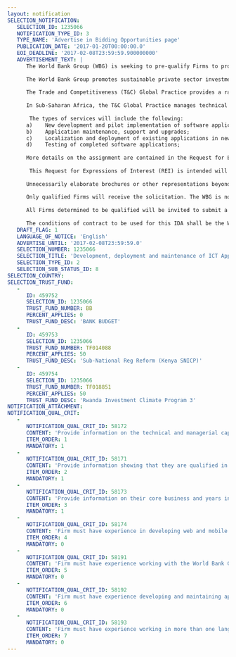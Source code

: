 ```yaml
---
layout: notification
SELECTION_NOTIFICATION: 
   SELECTION_ID: 1235066
   NOTIFICATION_TYPE_ID: 3
   TYPE_NAME: 'Advertise in Bidding Opportunities page'
   PUBLICATION_DATE: '2017-01-20T00:00:00.0'
   EOI_DEADLINE: '2017-02-08T23:59:59.900000000'
   ADVERTISEMENT_TEXT: |
      The World Bank Group (WBG) is seeking to pre-qualify Firms to provide software development services in Sub-Saharan Africa under an Indefinite Delivery Agreement. 
      
      The World Bank Group promotes sustainable private sector investment in developing countries as a means to reduce poverty and improve peoples lives. In addition to its investment and lending activities, the WBG executes a major donor-funded program of private sector technical assistance and advisory services. 
      
      The Trade and Competitiveness (T&C) Global Practice provides a range of lending and advisory services to support client governments in improving the business environment for domestic and foreign investors. Support is provided to implement reforms that reduce unnecessary costs and risks faced by firms, strengthen fair competition, and promote investment.  Investment Climate (IC) reform work focuses on several areas including  business registration, business licensing and inspections, construction permitting, investment policy and promotion, transparency in regulatory rulemaking and provision of business-to-government feedback on the quality of public service delivery. Assistance is also available for a range of short-term interventions designed to address specific issues highlighted in the Doing Business indicators. 
      
      In Sub-Saharan Africa, the T&C Global Practice manages technical assistance programs in over 30 countries through a network of hub offices in Dakar, Nairobi and Johannesburg as well as country program coordinators in the local WBG offices.  These are supported by the Investment Climate unit in Washington, DC, which provides technical expertise in a number of areas, including information technology. 
      
       The types of services will include the following:
      a)	New development and pilot implementation of software application(s) to support investment climate reform and improved government-to-business service delivery;
      b)	Application maintenance, support and upgrades;
      c)	Localization and deployment of existing applications in new clients; 
      d)	Testing of completed software applications;
      
      More details on the assignment are contained in the Request for Expression document attached. 
      
       This Request for Expressions of Interest (REI) is intended will be used to select qualified Firms to participate in a later solicitation for the above-mentioned services that will be issued by the WBG.  
      
      Unnecessarily elaborate brochures or other representations beyond those sufficient to present a complete and effective response to this REI are not desired.  Firms are requested to limit their Expressions of Interest to twenty (20) pages, not including project references.
      
      Only qualified Firms will receive the solicitation. The WBG is not obligated to award a contract on the basis of the responses to this REI document or to otherwise compensate Firms for providing the information requested. The WBG reserves the right to defer or cancel any solicitation without penalty.
       
      All Firms determined to be qualified will be invited to submit a response to the solicitation for the services. 
         
      The conditions of contract to be used for this IDA shall be the World Banks standard Services Contract as published by the World Bank Group.
   DRAFT_FLAG: 1
   LANGUAGE_OF_NOTICE: 'English'
   ADVERTISE_UNTIL: '2017-02-08T23:59:59.0'
   SELECTION_NUMBER: 1235066
   SELECTION_TITLE: 'Development, deployment and maintenance of ICT Applications to support Investment Climate Reforms in Sub-Saharan Africa (Phase 2)'
   SELECTION_TYPE_ID: 2
   SELECTION_SUB_STATUS_ID: 8
SELECTION_COUNTRY: 
SELECTION_TRUST_FUND: 
   - 
      ID: 459752
      SELECTION_ID: 1235066
      TRUST_FUND_NUMBER: BB
      PERCENT_APPLIES: 0
      TRUST_FUND_DESC: 'BANK BUDGET'
   - 
      ID: 459753
      SELECTION_ID: 1235066
      TRUST_FUND_NUMBER: TF014088
      PERCENT_APPLIES: 50
      TRUST_FUND_DESC: 'Sub-National Reg Reform (Kenya SNICP)'
   - 
      ID: 459754
      SELECTION_ID: 1235066
      TRUST_FUND_NUMBER: TF018851
      PERCENT_APPLIES: 50
      TRUST_FUND_DESC: 'Rwanda Investment Climate Program 3'
NOTIFICATION_ATTACHMENT: 
NOTIFICATION_QUAL_CRIT: 
   - 
      NOTIFICATION_QUAL_CRIT_ID: 58172
      CONTENT: 'Provide information on the technical and managerial capabilities of the firm.Firm must have permanent offices and technical staff based in Sub-Saharan Africa, although it may be headquartered outside of the region.'
      ITEM_ORDER: 1
      MANDATORY: 1
   - 
      NOTIFICATION_QUAL_CRIT_ID: 58171
      CONTENT: 'Provide information showing that they are qualified in the field of the assignment. Firm must have at least two (2) years experience in designing and implementing information technology projects with similar scope and complexity for government and non-government agencies in the Sub-Saharan Africa region. Firm must provide examples of three projects successfully completed'
      ITEM_ORDER: 2
      MANDATORY: 1
   - 
      NOTIFICATION_QUAL_CRIT_ID: 58173
      CONTENT: 'Provide information on their core business and years in business. Firm must be in business for at least three (3) years providing similar IT services as set out in Annex B'
      ITEM_ORDER: 3
      MANDATORY: 1
   - 
      NOTIFICATION_QUAL_CRIT_ID: 58174
      CONTENT: 'Firm must have experience in developing web and mobile applications to support government service delivery, such as informational portals, mechanisms for collecting feedback on service delivery and transactional systems in areas such as business registration, licensing and inspections. Does your firm offer any packaged applications to support G2B or G2C service delivery?'
      ITEM_ORDER: 4
      MANDATORY: 0
   - 
      NOTIFICATION_QUAL_CRIT_ID: 58191
      CONTENT: 'Firm must have experience working with the World Bank Group or other bilateral or multilateral development agencies.'
      ITEM_ORDER: 5
      MANDATORY: 0
   - 
      NOTIFICATION_QUAL_CRIT_ID: 58192
      CONTENT: 'Firm must have experience developing and maintaining applications using PHP frameworks such as Laravel and Symfony as well as open source databases and related development tools.'
      ITEM_ORDER: 6
      MANDATORY: 0
   - 
      NOTIFICATION_QUAL_CRIT_ID: 58193
      CONTENT: 'Firm must have experience working in more than one language. Note that the WBG requires firms to have English language capabilities, but some projects will involve delivery of software and services in French and Portuguese.'
      ITEM_ORDER: 7
      MANDATORY: 0
---
```

